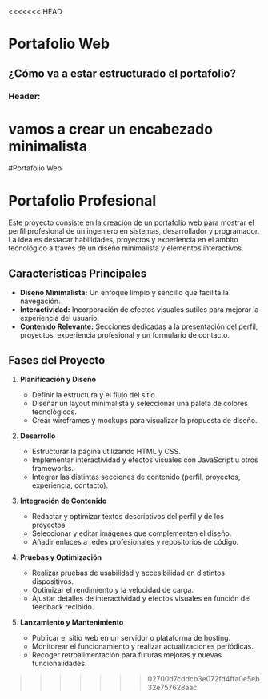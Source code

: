 <<<<<<< HEAD
# Portafolio Web

## ¿Cómo va a estar estructurado el portafolio?

### Header:
vamos a crear un encabezado minimalista
=======
#Portafolio Web
# Portafolio Profesional

Este proyecto consiste en la creación de un portafolio web para mostrar el perfil profesional de un ingeniero en sistemas, desarrollador y programador. La idea es destacar habilidades, proyectos y experiencia en el ámbito tecnológico a través de un diseño minimalista y elementos interactivos.

## Características Principales

- **Diseño Minimalista:** Un enfoque limpio y sencillo que facilita la navegación.
- **Interactividad:** Incorporación de efectos visuales sutiles para mejorar la experiencia del usuario.
- **Contenido Relevante:** Secciones dedicadas a la presentación del perfil, proyectos, experiencia profesional y un formulario de contacto.

## Fases del Proyecto

1. **Planificación y Diseño**
   - Definir la estructura y el flujo del sitio.
   - Diseñar un layout minimalista y seleccionar una paleta de colores tecnológicos.
   - Crear wireframes y mockups para visualizar la propuesta de diseño.

2. **Desarrollo**
   - Estructurar la página utilizando HTML y CSS.
   - Implementar interactividad y efectos visuales con JavaScript u otros frameworks.
   - Integrar las distintas secciones de contenido (perfil, proyectos, experiencia, contacto).

3. **Integración de Contenido**
   - Redactar y optimizar textos descriptivos del perfil y de los proyectos.
   - Seleccionar y editar imágenes que complementen el diseño.
   - Añadir enlaces a redes profesionales y repositorios de código.

4. **Pruebas y Optimización**
   - Realizar pruebas de usabilidad y accesibilidad en distintos dispositivos.
   - Optimizar el rendimiento y la velocidad de carga.
   - Ajustar detalles de interactividad y efectos visuales en función del feedback recibido.

5. **Lanzamiento y Mantenimiento**
   - Publicar el sitio web en un servidor o plataforma de hosting.
   - Monitorear el funcionamiento y realizar actualizaciones periódicas.
   - Recoger retroalimentación para futuras mejoras y nuevas funcionalidades.
>>>>>>> 02700d7cddcb3e072fd4ffa0e5eb32e757628aac
